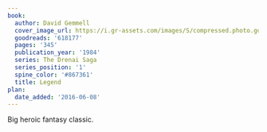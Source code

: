 ```yaml
---
book:
  author: David Gemmell
  cover_image_url: https://i.gr-assets.com/images/S/compressed.photo.goodreads.com/books/1388201276l/618177.jpg
  goodreads: '618177'
  pages: '345'
  publication_year: '1984'
  series: The Drenai Saga
  series_position: '1'
  spine_color: '#867361'
  title: Legend
plan:
  date_added: '2016-06-08'
---
```


Big heroic fantasy classic.
